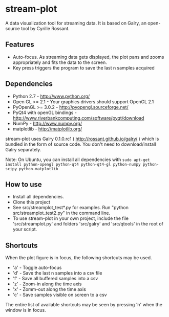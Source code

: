 stream-plot
===========

A data visualization tool for streaming data. It is based on Galry, an open-source tool by Cyrille Rossant.


Features
---------

- Auto-focus. As streaming data gets displayed, the plot pans and zooms appropriately and fits the data to the screen.
- Key press triggers the program to save the last n samples acquired

Dependencies
-----------

- Python 2.7 - http://www.python.org/
- Open GL >= 2.1 - Your graphics drivers should support OpenGL 2.1
- PyOpenGL >= 3.0.2 - http://pyopengl.sourceforge.net/
- PyQt4 with openGL bindings - http://www.riverbankcomputing.com/software/pyqt/download
- NumPy - http://www.numpy.org/
- matplotlib - http://matplotlib.org/


stream-plot uses Galry 0.1.0.rc1 ( http://rossant.github.io/galry/ ) which is bundled in the form of source code. You don't need to download/install Galry separately.

Note: On Ubuntu, you can install all dependencies with `sudo apt-get install python-opengl python-qt4 python-qt4-gl python-numpy python-scipy python-matplotlib`

How to use
----------

- Install all dependencies.
- Clone this project
- See src/streamplot_test*.py for examples. Run "python src/streamplot_test2.py" in the command line.
- To use stream-plot in your own project, include the file 'src/streamplot.py' and folders 'src/galry' and 'src/qtools' in the root of your script.

Shortcuts
---------

When the plot figure is in focus, the following shortcuts may be used.

- 'a' - Toggle auto-focus
- 'd' - Save the last n samples into a csv file
- 'f' - Save all buffered samples into a csv
- 'z' - Zoom-in along the time axis
- 'x' - Zomm-out along the time axis
- 'c' - Save samples visible on screen to a csv

The entire list of available shortcuts may be seen by pressing 'h' when the window is in focus.
